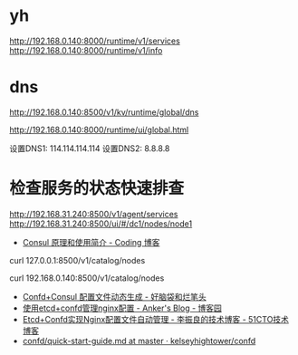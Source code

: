 


# yh
http://192.168.0.140:8000/runtime/v1/services
http://192.168.0.140:8000/runtime/v1/info


# dns

http://192.168.0.140:8500/v1/kv/runtime/global/dns

http://192.168.0.140:8000/runtime/ui/global.html

设置DNS1: 114.114.114.114
设置DNS2: 8.8.8.8





# 检查服务的状态快速排查
http://192.168.31.240:8500/v1/agent/services
http://192.168.31.240:8500/ui/#/dc1/nodes/node1




* [Consul 原理和使用简介 - Coding 博客 ](https://blog.coding.net/blog/intro-consul?type=hot)

curl 127.0.0.1:8500/v1/catalog/nodes

curl 192.168.0.140:8500/v1/catalog/nodes





* [Confd+Consul 配置文件动态生成 - 好脑袋和烂笔头 ](https://my.oschina.net/guol/blog/480788?utm_medium=referral)
* [使用etcd+confd管理nginx配置 - Anker's Blog - 博客园 ](http://www.cnblogs.com/Anker/p/6112022.html)
* [Etcd+Confd实现Nginx配置文件自动管理 - 李振良的技术博客 - 51CTO技术博客 ](http://lizhenliang.blog.51cto.com/7876557/1910150)
* [confd/quick-start-guide.md at master · kelseyhightower/confd ](https://github.com/kelseyhightower/confd/blob/master/docs/quick-start-guide.md)


